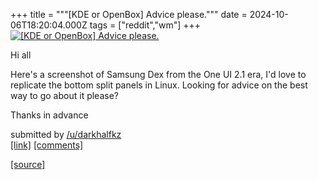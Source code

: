 +++
title = """[KDE or OpenBox] Advice please."""
date = 2024-10-06T18:20:04.000Z
tags = ["reddit","wm"]
+++
[![[KDE or OpenBox] Advice please.](https://preview.redd.it/ltw9mdq9h6td1.jpeg?width=640&crop=smart&auto=webp&s=efb0a4c7b8fc3f1cb7f30d916ac53bf7e6d13251 "[KDE or OpenBox] Advice please.")](https://www.reddit.com/r/unixporn/comments/1fxn1bw/kde_or_openbox_advice_please/)

Hi all

Here's a screenshot of Samsung Dex from the One UI 2.1 era, I'd love to replicate the bottom split panels in Linux. Looking for advice on the best way to go about it please?

Thanks in advance

submitted by [/u/darkhalfkz](https://www.reddit.com/user/darkhalfkz)  
[\[link\]](https://i.redd.it/ltw9mdq9h6td1.jpeg) [\[comments\]](https://www.reddit.com/r/unixporn/comments/1fxn1bw/kde_or_openbox_advice_please/)

[[source]](https://www.reddit.com/r/unixporn/comments/1fxn1bw/kde_or_openbox_advice_please/)
